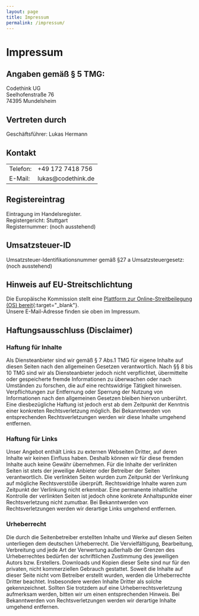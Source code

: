 ```yaml
---
layout: page
title: Impressum
permalink: /impressum/
---
```


# Impressum

## Angaben gemäß § 5 TMG:

Codethink UG
<br />Seelhofenstraße 76
<br />74395 Mundelsheim

## Vertreten durch

Geschäftsführer: Lukas Hermann

## Kontakt

<table>
	<tr>
		<td>Telefon:</td>
		<td>+49 172 7418 756</td>
	</tr>
	<tr>
		<td>E-Mail:</td>
		<td>lukas@codethink.de</td>
	</tr>
</table>

## Registereintrag

Eintragung im Handelsregister.
<br />Registergericht: Stuttgart
<br />Registernummer: (noch ausstehend)

## Umsatzsteuer-ID

Umsatzsteuer-Identifikationsnummer gemäß §27 a Umsatzsteuergesetz:
(noch ausstehend)

## Hinweis auf EU-Streitschlichtung

Die Europäische Kommission stellt eine [Plattform zur Online-Streitbeilegung (OS) bereit](http://ec.europa.eu/consumers/odr){:target="_blank"}.
<br /> Unsere E-Mail-Adresse finden sie oben im Impressum.

## Haftungsausschluss (Disclaimer)

### Haftung für Inhalte
Als Diensteanbieter sind wir gemäß § 7 Abs.1 TMG für eigene Inhalte auf diesen Seiten nach den allgemeinen Gesetzen verantwortlich. Nach §§ 8 bis 10 TMG sind wir als Diensteanbieter jedoch nicht verpflichtet, übermittelte oder gespeicherte fremde Informationen zu überwachen oder nach Umständen zu forschen, die auf eine rechtswidrige Tätigkeit hinweisen. Verpflichtungen zur Entfernung oder Sperrung der Nutzung von Informationen nach den allgemeinen Gesetzen bleiben hiervon unberührt. Eine diesbezügliche Haftung ist jedoch erst ab dem Zeitpunkt der Kenntnis einer konkreten Rechtsverletzung möglich. Bei Bekanntwerden von entsprechenden Rechtsverletzungen werden wir diese Inhalte umgehend entfernen.

### Haftung für Links
Unser Angebot enthält Links zu externen Webseiten Dritter, auf deren Inhalte wir keinen Einfluss haben. Deshalb können wir für diese fremden Inhalte auch keine Gewähr übernehmen. Für die Inhalte der verlinkten Seiten ist stets der jeweilige Anbieter oder Betreiber der Seiten verantwortlich. Die verlinkten Seiten wurden zum Zeitpunkt der Verlinkung auf mögliche Rechtsverstöße überprüft. Rechtswidrige Inhalte waren zum Zeitpunkt der Verlinkung nicht erkennbar. Eine permanente inhaltliche Kontrolle der verlinkten Seiten ist jedoch ohne konkrete Anhaltspunkte einer Rechtsverletzung nicht zumutbar. Bei Bekanntwerden von Rechtsverletzungen werden wir derartige Links umgehend entfernen.

### Urheberrecht
Die durch die Seitenbetreiber erstellten Inhalte und Werke auf diesen Seiten unterliegen dem deutschen Urheberrecht. Die Vervielfältigung, Bearbeitung, Verbreitung und jede Art der Verwertung außerhalb der Grenzen des Urheberrechtes bedürfen der schriftlichen Zustimmung des jeweiligen Autors bzw. Erstellers. Downloads und Kopien dieser Seite sind nur für den privaten, nicht kommerziellen Gebrauch gestattet. Soweit die Inhalte auf dieser Seite nicht vom Betreiber erstellt wurden, werden die Urheberrechte Dritter beachtet. Insbesondere werden Inhalte Dritter als solche gekennzeichnet. Sollten Sie trotzdem auf eine Urheberrechtsverletzung aufmerksam werden, bitten wir um einen entsprechenden Hinweis. Bei Bekanntwerden von Rechtsverletzungen werden wir derartige Inhalte umgehend entfernen.
